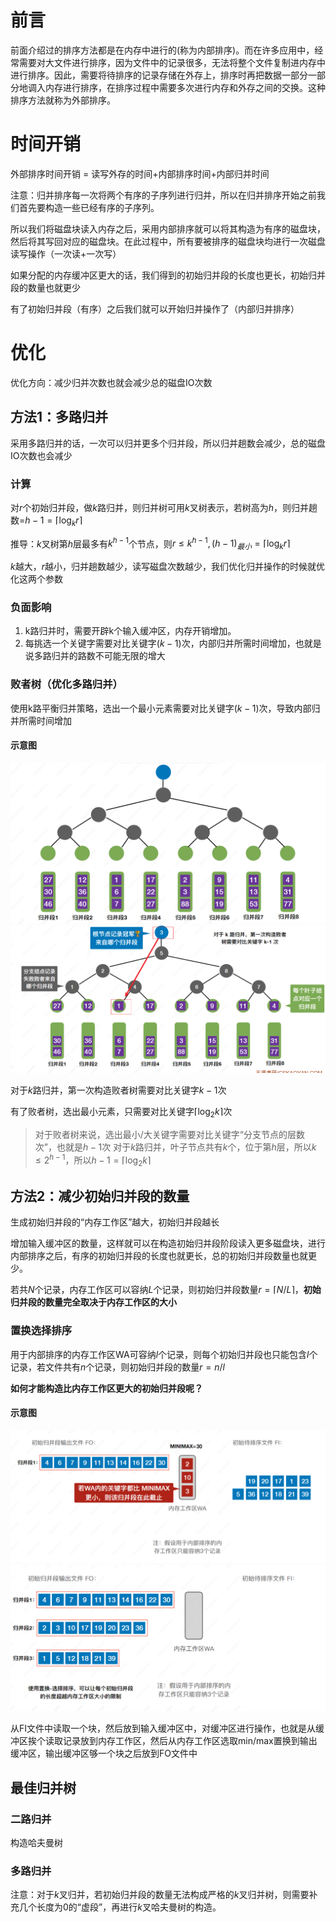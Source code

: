 # 前言

前面介绍过的排序方法都是在内存中进行的(称为内部排序)。而在许多应用中，经常需要对大文件进行排序，因为文件中的记录很多，无法将整个文件复制进内存中进行排序。因此，需要将待排序的记录存储在外存上，排序时再把数据一部分一部分地调入内存进行排序，在排序过程中需要多次进行内存和外存之间的交换。这种排序方法就称为外部排序。

# 时间开销

外部排序时间开销 = 读写外存的时间+内部排序时间+内部归并时间

注意：归并排序每一次将两个有序的子序列进行归并，所以在归并排序开始之前我们首先要构造一些已经有序的子序列。

所以我们将磁盘块读入内存之后，采用内部排序就可以将其构造为有序的磁盘块，然后将其写回对应的磁盘块。在此过程中，所有要被排序的磁盘块均进行一次磁盘读写操作（一次读+一次写）

如果分配的内存缓冲区更大的话，我们得到的初始归并段的长度也更长，初始归并段的数量也就更少

有了初始归并段（有序）之后我们就可以开始归并操作了（内部归并排序）

# 优化

优化方向：减少归并次数也就会减少总的磁盘IO次数

## 方法1：多路归并

采用多路归并的话，一次可以归并更多个归并段，所以归并趟数会减少，总的磁盘IO次数也会减少

### 计算
对$r$个初始归并段，做$k$路归并，则归并树可用$k$叉树表示，若树高为$h$，则归并趟数=$h-1 = \lceil \log_kr\rceil$

推导：$k$叉树第$h$层最多有$k^{h-1}$个节点，则$r\leqslant k^{h-1}, (h-1)_{最小} = \lceil \log_kr\rceil$

$k$越大，$r$越小，归并趟数越少，读写磁盘次数越少，我们优化归并操作的时候就优化这两个参数

### 负面影响

1. k路归并时，需要开辟k个输入缓冲区，内存开销增加。
2. 每挑选一个关键字需要对比关键字$(k-1)$次，内部归并所需时间增加，也就是说多路归并的路数不可能无限的增大

### 败者树（优化多路归并）

使用k路平衡归并策略，选出一个最小元素需要对比关键字$(k-1)$次，导致内部归并所需时间增加
#### 示意图
![1684401099102](image/外部排序/1684401099102.png)
![1684401168259](image/外部排序/1684401168259.png)

对于$k$路归并，第一次构造败者树需要对比关键字$k-1$次

有了败者树，选出最小元素，只需要对比关键字$\lceil \log_2k\rceil$次
> 对于败者树来说，选出最小/大关键字需要对比关键字“分支节点的层数次”，也就是$h-1$次
>对于$k$路归并，叶子节点共有$k$个，位于第$h$层，所以$k\leqslant 2^{h-1}$，所以$h-1 =\lceil \log_2k\rceil$

## 方法2：减少初始归并段的数量

生成初始归并段的“内存工作区”越大，初始归并段越长

增加输入缓冲区的数量，这样就可以在构造初始归并段阶段读入更多磁盘块，进行内部排序之后，有序的初始归并段的长度也就更长，总的初始归并段数量也就更少。

若共$N$个记录，内存工作区可以容纳$L$个记录，则初始归并段数量$r = ⌈N/L⌉$，**初始归并段的数量完全取决于内存工作区的大小**

### 置换选择排序
用于内部排序的内存工作区WA可容纳$l$个记录，则每个初始归并段也只能包含$l$个记录，若文件共有$n$个记录，则初始归并段的数量$r = n/ l$

**如何才能构造比内存工作区更大的初始归并段呢？**

#### 示意图
![1684403311655](image/外部排序/1684403311655.png)
![1684403564671](image/外部排序/1684403564671.png)

从FI文件中读取一个块，然后放到输入缓冲区中，对缓冲区进行操作，也就是从缓冲区挨个读取记录放到内存工作区，然后从内存工作区选取min/max置换到输出缓冲区，输出缓冲区够一个块之后放到FO文件中

## 最佳归并树
### 二路归并
构造哈夫曼树
### 多路归并
注意：对于$k$叉归并，若初始归并段的数量无法构成严格的$k$叉归并树，则需要补充几个⻓度为$0$的“虚段”，再进行$k$叉哈夫曼树的构造。


